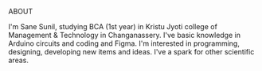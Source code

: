 ABOUT

I'm Sane Sunil, studying BCA (1st year) in Kristu Jyoti college of Management & Technology in Changanassery.
I've basic knowledge in Arduino circuits and coding and Figma. I'm interested in programming, designing, 
developing new items and ideas. I've a spark for other scientific areas.

